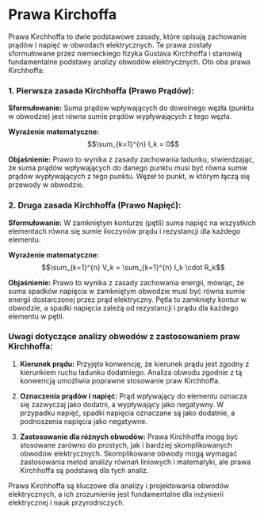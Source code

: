  # Prawa Kirchoffa 

 Prawa Kirchhoffa to dwie podstawowe zasady, które opisują zachowanie prądów i napięć w obwodach elektrycznych. Te prawa zostały sformułowane przez niemieckiego fizyka Gustava Kirchhoffa i stanowią fundamentalne podstawy analizy obwodów elektrycznych. Oto oba prawa Kirchhoffa:

### 1. Pierwsza zasada Kirchhoffa (Prawo Prądów):

**Sformułowanie:**
Suma prądów wpływających do dowolnego węzła (punktu w obwodzie) jest równa sumie prądów wypływających z tego węzła.

**Wyrażenie matematyczne:**
$$\sum_{k=1}^{n} I_k = 0$$

**Objaśnienie:**
Prawo to wynika z zasady zachowania ładunku, stwierdzając, że suma prądów wpływających do danego punktu musi być równa sumie prądów wypływających z tego punktu. Węzeł to punkt, w którym łączą się przewody w obwodzie.

### 2. Druga zasada Kirchhoffa (Prawo Napięć):

**Sformułowanie:**
W zamkniętym konturze (pętli) suma napięć na wszystkich elementach równa się sumie iloczynów prądu i rezystancji dla każdego elementu.

**Wyrażenie matematyczne:**
$$\sum_{k=1}^{n} V_k = \sum_{k=1}^{n} I_k \cdot R_k$$

**Objaśnienie:**
Prawo to wynika z zasady zachowania energii, mówiąc, że suma spadków napięcia w zamkniętym obwodzie musi być równa sumie energii dostarczonej przez prąd elektryczny. Pętla to zamknięty kontur w obwodzie, a spadki napięcia zależą od rezystancji i prądu dla każdego elementu w pętli.

### Uwagi dotyczące analizy obwodów z zastosowaniem praw Kirchhoffa:

1. **Kierunek prądu:** Przyjęto konwencję, że kierunek prądu jest zgodny z kierunkiem ruchu ładunku dodatniego. Analiza obwodu zgodnie z tą konwencją umożliwia poprawne stosowanie praw Kirchhoffa.

2. **Oznaczenia prądów i napięć:** Prąd wpływający do elementu oznacza się zazwyczaj jako dodatni, a wypływający jako negatywny. W przypadku napięć, spadki napięcia oznaczane są jako dodatnie, a podnoszenia napięcia jako negatywne.

3. **Zastosowanie dla różnych obwodów:** Prawa Kirchhoffa mogą być stosowane zarówno do prostych, jak i bardziej skomplikowanych obwodów elektrycznych. Skomplikowane obwody mogą wymagać zastosowania metod analizy równań liniowych i matematyki, ale prawa Kirchhoffa są podstawą dla tych analiz.

Prawa Kirchhoffa są kluczowe dla analizy i projektowania obwodów elektrycznych, a ich zrozumienie jest fundamentalne dla inżynierii elektrycznej i nauk przyrodniczych.